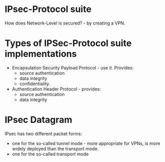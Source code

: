#                  IPsec-Protocol suite

How does Network-Level is secured? - by creating a VPN.

# Types of IPSec-Protocol suite implementations

- Encapsulation Security Payload Protocol - use it. Provides:
    - source authentication
    - data integrity
    - confidentiality.
- Authentication Header Protocol - provides:
    - source authentication
    - data integrity

# IPsec Datagram

IPsec has two different packet forms:
- one for the so-called tunnel    mode - more appropriate for VPNs,  is more widely deployed than the transport mode.
- one for the so-called transport mode